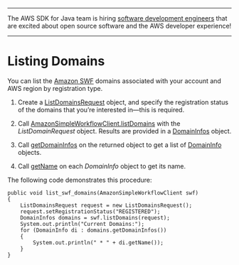 --------

The AWS SDK for Java team is hiring [software development engineers](https://github.com/aws/aws-sdk-java-v2/issues/3156) that are excited about open source software and the AWS developer experience\!

--------

# Listing Domains<a name="prog-services-swf-list-domains"></a>

You can list the [Amazon SWF](http://aws.amazon.com/swf/) domains associated with your account and AWS region by registration type\.

1. Create a [ListDomainsRequest](https://docs.aws.amazon.com/sdk-for-java/v1/reference/com/amazonaws/services/simpleworkflow/model/ListDomainsRequest.html) object, and specify the registration status of the domains that you’re interested in—​this is required\.

1. Call [AmazonSimpleWorkflowClient\.listDomains](http://docs.aws.amazon.com/sdk-for-java/v1/reference/com/amazonaws/services/simpleworkflow/AmazonSimpleWorkflowClient.html#listDomains-com.amazonaws.services.simpleworkflow.model.ListDomainsRequest-) with the *ListDomainRequest* object\. Results are provided in a [DomainInfos](https://docs.aws.amazon.com/sdk-for-java/v1/reference/com/amazonaws/services/simpleworkflow/model/DomainInfos.html) object\.

1. Call [getDomainInfos](http://docs.aws.amazon.com/sdk-for-java/v1/reference/com/amazonaws/services/simpleworkflow/model/DomainInfos.html#getDomainInfos--) on the returned object to get a list of [DomainInfo](https://docs.aws.amazon.com/sdk-for-java/v1/reference/com/amazonaws/services/simpleworkflow/model/DomainInfo.html) objects\.

1. Call [getName](http://docs.aws.amazon.com/sdk-for-java/v1/reference/com/amazonaws/services/simpleworkflow/model/DomainInfo.html#getName--) on each *DomainInfo* object to get its name\.

The following code demonstrates this procedure:

```
public void list_swf_domains(AmazonSimpleWorkflowClient swf)
{
    ListDomainsRequest request = new ListDomainsRequest();
    request.setRegistrationStatus("REGISTERED");
    DomainInfos domains = swf.listDomains(request);
    System.out.println("Current Domains:");
    for (DomainInfo di : domains.getDomainInfos())
    {
        System.out.println(" * " + di.getName());
    }
}
```